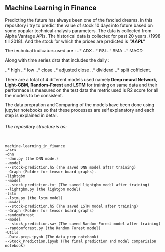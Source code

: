 ## Machine Learning in Finance

Predicting the future has always been one of the fancied dreams.
In this repository i try to predict the value of stock 10 days into future based on some popular technical analysis parameters.
The data is collected from Alpha Vantage APIs. The historical data is collected for past 20 years. (1998 till 2018).
And the stock for which the prices are predicted is **_"AAPL"_**

The technical indicators used are :
..* ADX 
..* RSI
..* SMA 
..* MACD 

Along with time series data that includes the daily :

..* high 
..* low 
..* close 
..* adjusted close
..* dividend 
..* split cofficient.

There are a total of 4 different models used namely **Deep neural Network**, **Light-GBM**, **Random-Forest** and **LSTM** for training on same data and their performace is measured on the test data the metric used is R2 score for all the models to be consistent.

The data prepration and Comparing of the models have been done using jupyter notebooks so that these processes are self explanatory and each step is explained in detail.

###### The repository structure is as:
```

machine-learning_in_finance
-data
-dnn
--dnn.py (the DNN model)
--model 
---stock-prediction.h5 (The saved DNN model after training)
--Graph (Folder for tensor board graphs).
-lightgbm
--model
---stock_prediction.txt (The saved lightgbm model after training)
--lightgbm.py (the lightgbm model)
-lstm
--lstm.py (the lstm model)
--model
---stock-prediction.h5 (The saved LSTM model after training)
--Graph (Folder for tensor board graphs)
-randomforest
--model
---stock_prediction.sav (The saved Random-Forest model after training)
--randomforest.py (the Random Forest model)
-Utils
--Data-prep.ipynb (The data prep notebook)
--Stock_Prediction.ipynb (The final prediction and model comparision notebook)

```

